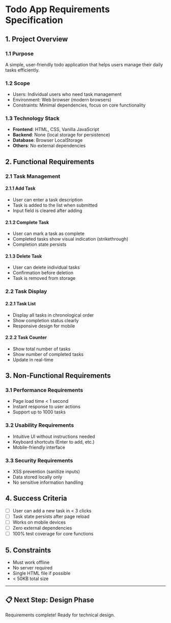 # Todo App Requirements Specification

## 1. Project Overview

### 1.1 Purpose
A simple, user-friendly todo application that helps users manage their daily tasks efficiently.

### 1.2 Scope
- Users: Individual users who need task management
- Environment: Web browser (modern browsers)
- Constraints: Minimal dependencies, focus on core functionality

### 1.3 Technology Stack
- **Frontend**: HTML, CSS, Vanilla JavaScript
- **Backend**: None (local storage for persistence)
- **Database**: Browser LocalStorage
- **Others**: No external dependencies

## 2. Functional Requirements

### 2.1 Task Management
#### 2.1.1 Add Task
- User can enter a task description
- Task is added to the list when submitted
- Input field is cleared after adding

#### 2.1.2 Complete Task
- User can mark a task as complete
- Completed tasks show visual indication (strikethrough)
- Completion state persists

#### 2.1.3 Delete Task
- User can delete individual tasks
- Confirmation before deletion
- Task is removed from storage

### 2.2 Task Display
#### 2.2.1 Task List
- Display all tasks in chronological order
- Show completion status clearly
- Responsive design for mobile

#### 2.2.2 Task Counter
- Show total number of tasks
- Show number of completed tasks
- Update in real-time

## 3. Non-Functional Requirements

### 3.1 Performance Requirements
- Page load time < 1 second
- Instant response to user actions
- Support up to 1000 tasks

### 3.2 Usability Requirements
- Intuitive UI without instructions needed
- Keyboard shortcuts (Enter to add, etc.)
- Mobile-friendly interface

### 3.3 Security Requirements
- XSS prevention (sanitize inputs)
- Data stored locally only
- No sensitive information handling

## 4. Success Criteria

- [ ] User can add a new task in < 3 clicks
- [ ] Task state persists after page reload
- [ ] Works on mobile devices
- [ ] Zero external dependencies
- [ ] 100% test coverage for core functions

## 5. Constraints

- Must work offline
- No server required
- Single HTML file if possible
- < 50KB total size

---

## 📋 Next Step: Design Phase

Requirements complete! Ready for technical design.

